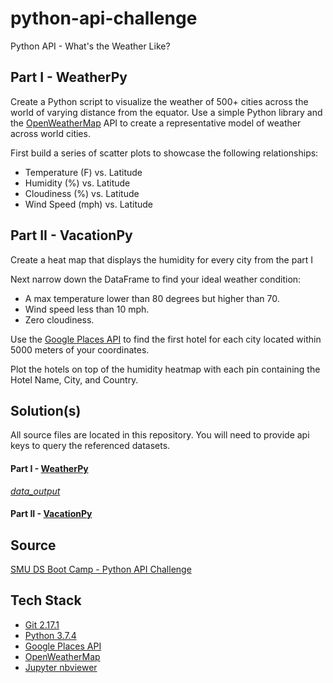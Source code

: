 # python-api-challenge
Python API - What's the Weather Like?

## Part I - WeatherPy
Create a Python script to visualize the weather of 500+ cities across the world of varying distance from the equator. Use a simple Python library and the [OpenWeatherMap](https://openweathermap.org/api) API to create a representative model of weather across world cities.

First build a series of scatter plots to showcase the following relationships:
- Temperature (F) vs. Latitude
- Humidity (%) vs. Latitude
- Cloudiness (%) vs. Latitude
- Wind Speed (mph) vs. Latitude

## Part II - VacationPy

Create a heat map that displays the humidity for every city from the part I

Next narrow down the DataFrame to find your ideal weather condition:
- A max temperature lower than 80 degrees but higher than 70.
- Wind speed less than 10 mph.
- Zero cloudiness.

Use the [Google Places API](https://developers.google.com/places/web-service/intro) to find the first hotel for each city located within 5000 meters of your coordinates.

Plot the hotels on top of the humidity heatmap with each pin containing the Hotel Name, City, and Country.

## Solution(s)
All source files are located in this repository.  You will need to provide api keys to query the referenced datasets.

#### Part I - [WeatherPy](https://nbviewer.jupyter.org/github/kirpatrick/python-api-challenge/blob/master/WeatherPy/WeatherPy.ipynb)
*[data_output](https://github.com/kirpatrick/python-api-challenge/tree/master/WeatherPy/output_data)*

#### Part II - [VacationPy](https://nbviewer.jupyter.org/github/kirpatrick/python-api-challenge/blob/master/VacationPy/VacationPy.ipynb)

## Source
[SMU DS Boot Camp - Python API Challenge](https://smu.bootcampcontent.com/SMU-Coding-Bootcamp/SMU-DAL-DATA-PT-11-2019-U-C/tree/master/02-Homework/06-Python-APIs/Instructions)

## Tech Stack
- [Git 2.17.1](https://git-scm.com/downloads)
- [Python 3.7.4](https://www.anaconda.com/distribution/)
- [Google Places API](https://developers.google.com/places/web-service/intro)
- [OpenWeatherMap](https://openweathermap.org/api)
- [Jupyter nbviewer](https://nbviewer.jupyter.org/)
